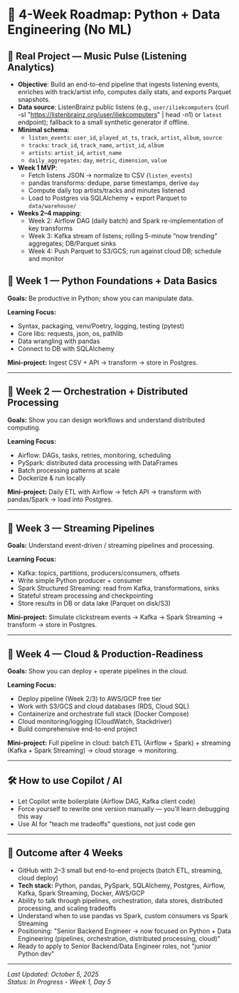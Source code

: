 # 🚀 4-Week Roadmap: Python + Data Engineering (No ML)

## 🎵 Real Project — Music Pulse (Listening Analytics)

- **Objective**: Build an end-to-end pipeline that ingests listening events, enriches with track/artist info, computes daily stats, and exports Parquet snapshots.
- **Data source**: ListenBrainz public listens (e.g., `user/iliekcomputers` (curl -sI "https://listenbrainz.org/user/iliekcomputers" | head -n1) or `latest` endpoint); fallback to a small synthetic generator if offline.
- **Minimal schema**:
  - `listen_events`: `user_id`, `played_at_ts`, `track`, `artist`, `album`, `source`
  - `tracks`: `track_id`, `track_name`, `artist_id`, `album`
  - `artists`: `artist_id`, `artist_name`
  - `daily_aggregates`: `day`, `metric`, `dimension`, `value`
- **Week 1 MVP**:
  - Fetch listens JSON → normalize to CSV (`listen_events`)
  - pandas transforms: dedupe, parse timestamps, derive `day`
  - Compute daily top artists/tracks and minutes listened
  - Load to Postgres via SQLAlchemy + export Parquet to `data/warehouse/`
- **Weeks 2–4 mapping**:
  - Week 2: Airflow DAG (daily batch) and Spark re-implementation of key transforms
  - Week 3: Kafka stream of listens; rolling 5-minute “now trending” aggregates; DB/Parquet sinks
  - Week 4: Push Parquet to S3/GCS; run against cloud DB; schedule and monitor

## 🔹 Week 1 — Python Foundations + Data Basics

**Goals:** Be productive in Python; show you can manipulate data.

**Learning Focus:**
- Syntax, packaging, venv/Poetry, logging, testing (pytest)
- Core libs: requests, json, os, pathlib
- Data wrangling with pandas
- Connect to DB with SQLAlchemy

**Mini-project:** Ingest CSV + API → transform → store in Postgres.

---

## 🔹 Week 2 — Orchestration + Distributed Processing

**Goals:** Show you can design workflows and understand distributed computing.

**Learning Focus:**
- Airflow: DAGs, tasks, retries, monitoring, scheduling
- PySpark: distributed data processing with DataFrames
- Batch processing patterns at scale
- Dockerize & run locally

**Mini-project:** Daily ETL with Airflow → fetch API → transform with pandas/Spark → load into Postgres.

---

## 🔹 Week 3 — Streaming Pipelines

**Goals:** Understand event-driven / streaming pipelines and processing.

**Learning Focus:**
- Kafka: topics, partitions, producers/consumers, offsets
- Write simple Python producer + consumer
- Spark Structured Streaming: read from Kafka, transformations, sinks
- Stateful stream processing and checkpointing
- Store results in DB or data lake (Parquet on disk/S3)

**Mini-project:** Simulate clickstream events → Kafka → Spark Streaming → transform → store in Postgres.

---

## 🔹 Week 4 — Cloud & Production-Readiness

**Goals:** Show you can deploy + operate pipelines in the cloud.

**Learning Focus:**
- Deploy pipeline (Week 2/3) to AWS/GCP free tier
- Work with S3/GCS and cloud databases (RDS, Cloud SQL)
- Containerize and orchestrate full stack (Docker Compose)
- Cloud monitoring/logging (CloudWatch, Stackdriver)
- Build comprehensive end-to-end project

**Mini-project:** Full pipeline in cloud: batch ETL (Airflow + Spark) + streaming (Kafka + Spark Streaming) → cloud storage → monitoring.

---

## 🛠️ How to use Copilot / AI

- Let Copilot write boilerplate (Airflow DAG, Kafka client code)
- Force yourself to rewrite one version manually — you'll learn debugging this way
- Use AI for "teach me tradeoffs" questions, not just code gen

---

## 🎯 Outcome after 4 Weeks

- GitHub with 2–3 small but end-to-end projects (batch ETL, streaming, cloud deploy)
- **Tech stack:** Python, pandas, PySpark, SQLAlchemy, Postgres, Airflow, Kafka, Spark Streaming, Docker, AWS/GCP
- Ability to talk through pipelines, orchestration, data stores, distributed processing, and scaling tradeoffs
- Understand when to use pandas vs Spark, custom consumers vs Spark Streaming
- Positioning: "Senior Backend Engineer → now focused on Python + Data Engineering (pipelines, orchestration, distributed processing, cloud)"
- Ready to apply to Senior Backend/Data Engineer roles, not "junior Python dev"

---

*Last Updated: October 5, 2025*  
*Status: In Progress - Week 1, Day 5*